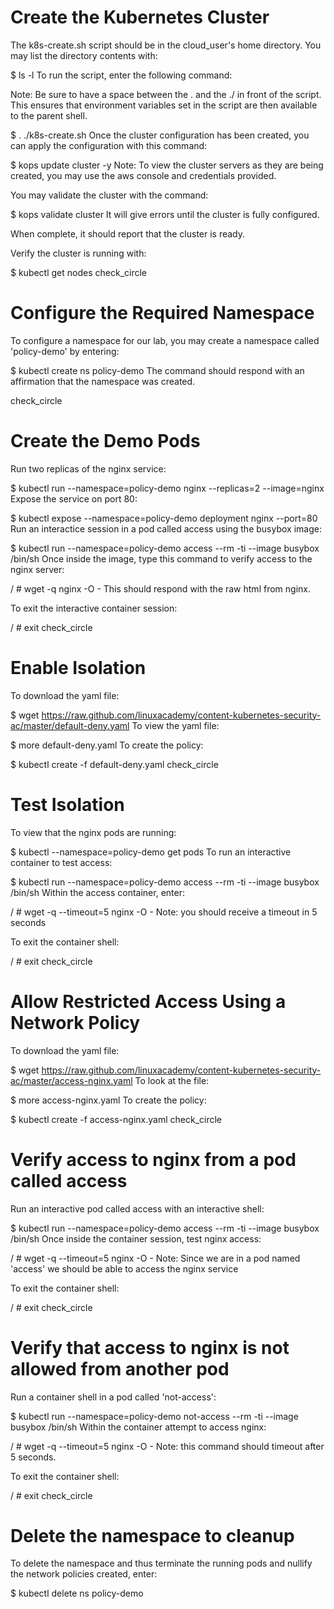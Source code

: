 # Create the Kubernetes Cluster
The k8s-create.sh script should be in the cloud_user's home directory. You may list the directory contents with:

$ ls -l
To run the script, enter the following command:

Note: Be sure to have a space between the . and the ./ in front of the script. This ensures that environment variables set in the script are then available to the parent shell.

$ . ./k8s-create.sh
Once the cluster configuration has been created, you can apply the configuration with this command:

$ kops update cluster -y
Note: To view the cluster servers as they are being created, you may use the aws console and credentials provided.

You may validate the cluster with the command:

$ kops validate cluster
It will give errors until the cluster is fully configured.

When complete, it should report that the cluster is ready.

Verify the cluster is running with:

$ kubectl get nodes
check_circle
# Configure the Required Namespace
To configure a namespace for our lab, you may create a namespace called 'policy-demo' by entering:

$ kubectl create ns policy-demo
The command should respond with an affirmation that the namespace was created.

check_circle
# Create the Demo Pods
Run two replicas of the nginx service:

$ kubectl run --namespace=policy-demo nginx --replicas=2 --image=nginx
Expose the service on port 80:

$ kubectl expose --namespace=policy-demo deployment nginx --port=80
Run an interactice session in a pod called access using the busybox image:

$ kubectl run --namespace=policy-demo access --rm -ti --image busybox /bin/sh
Once inside the image, type this command to verify access to the nginx server:

/ # wget -q nginx -O -
This should respond with the raw html from nginx.

To exit the interactive container session:

/ # exit
check_circle
# Enable Isolation
To download the yaml file:

$ wget https://raw.github.com/linuxacademy/content-kubernetes-security-ac/master/default-deny.yaml
To view the yaml file:

$ more default-deny.yaml
To create the policy:

$ kubectl create -f default-deny.yaml
check_circle
# Test Isolation
To view that the nginx pods are running:

$ kubectl --namespace=policy-demo get pods
To run an interactive container to test access:

$ kubectl run --namespace=policy-demo access --rm -ti --image busybox /bin/sh
Within the access container, enter:

/ # wget -q --timeout=5 nginx -O -
Note: you should receive a timeout in 5 seconds

To exit the container shell:

/ # exit
check_circle
# Allow Restricted Access Using a Network Policy
To download the yaml file:

$ wget https://raw.github.com/linuxacademy/content-kubernetes-security-ac/master/access-nginx.yaml
To look at the file:

$ more access-nginx.yaml
To create the policy:

$ kubectl create -f access-nginx.yaml
check_circle
# Verify access to nginx from a pod called access
Run an interactive pod called access with an interactive shell:

$ kubectl run --namespace=policy-demo access --rm -ti --image busybox /bin/sh
Once inside the container session, test nginx access:

/ # wget -q --timeout=5 nginx -O -
Note: Since we are in a pod named 'access' we should be able to access the nginx service

To exit the container shell:

/ # exit
check_circle
# Verify that access to nginx is not allowed from another pod
Run a container shell in a pod called 'not-access':

$ kubectl run --namespace=policy-demo not-access --rm -ti --image busybox /bin/sh
Within the container attempt to access nginx:

/ # wget -q --timeout=5 nginx -O -
Note: this command should timeout after 5 seconds.

To exit the container shell:

/ # exit
check_circle
# Delete the namespace to cleanup
To delete the namespace and thus terminate the running pods and nullify the network policies created, enter:

$ kubectl delete ns policy-demo
